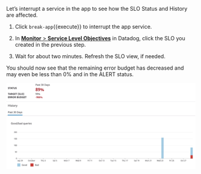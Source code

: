 Let’s interrupt a service in the app to see how the SLO Status and History are affected.

1. Click `break-app`{{execute}} to interrupt the app service.

2. In <a href="https://app.datadoghq.com/slo" target="_datadog">**Monitor** > **Service Level Objectives**</a>  in Datadog, click the SLO you created in the previous step.
3. Wait for about two minutes. Refresh the SLO view, if needed.

You should now see that the remaining error budget has decreased and may even be less than 0% and in the ALERT status.

![SLO ALERT](actionslos/assets/slo-alert.png)